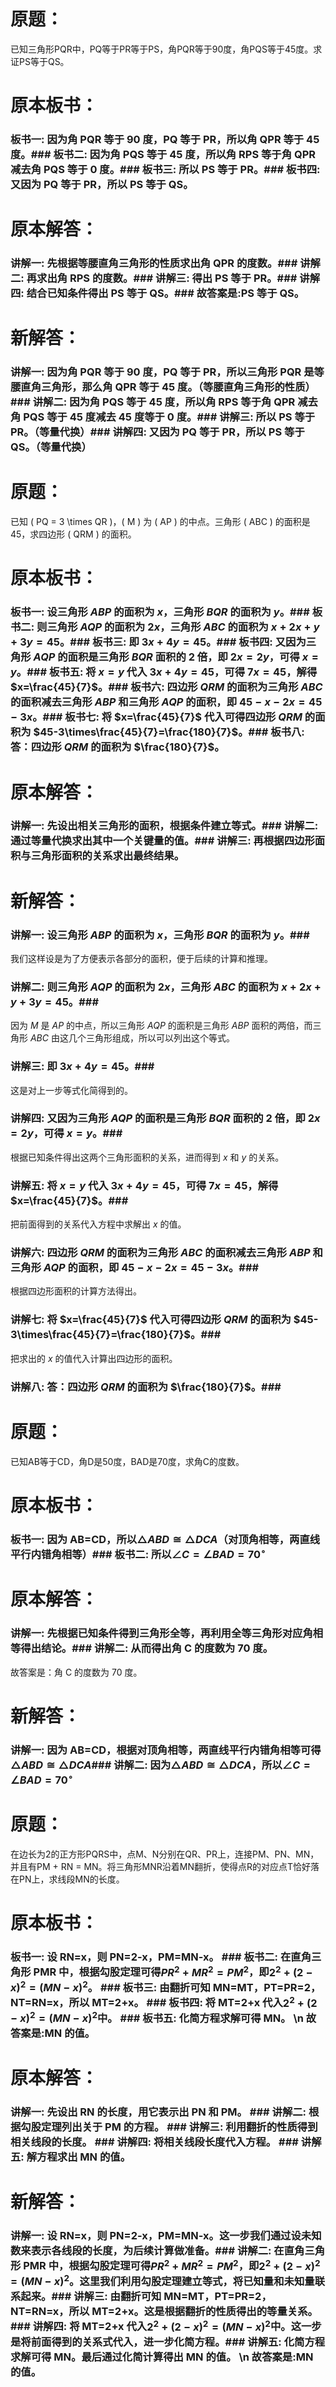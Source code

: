 # 原题：
已知三角形PQR中，PQ等于PR等于PS，角PQR等于90度，角PQS等于45度。求证PS等于QS。

# 原本板书：
### 板书一: 因为角 PQR 等于 90 度，PQ 等于 PR，所以角 QPR 等于 45 度。### 板书二: 因为角 PQS 等于 45 度，所以角 RPS 等于角 QPR 减去角 PQS 等于 0 度。### 板书三: 所以 PS 等于 PR。### 板书四: 又因为 PQ 等于 PR，所以 PS 等于 QS。

# 原本解答：
### 讲解一: 先根据等腰直角三角形的性质求出角 QPR 的度数。### 讲解二: 再求出角 RPS 的度数。### 讲解三: 得出 PS 等于 PR。### 讲解四: 结合已知条件得出 PS 等于 QS。### 故答案是:PS 等于 QS。

# 新解答：
### 讲解一: 因为角 PQR 等于 90 度，PQ 等于 PR，所以三角形 PQR 是等腰直角三角形，那么角 QPR 等于 45 度。（等腰直角三角形的性质）### 讲解二: 因为角 PQS 等于 45 度，所以角 RPS 等于角 QPR 减去角 PQS 等于 45 度减去 45 度等于 0 度。### 讲解三: 所以 PS 等于 PR。（等量代换）### 讲解四: 又因为 PQ 等于 PR，所以 PS 等于 QS。（等量代换）

# 原题：
已知 \( PQ = 3 \times QR \)，\( M \) 为 \( AP \) 的中点。三角形 \( ABC \) 的面积是 45，求四边形 \( QRM \) 的面积。

# 原本板书：
### 板书一: 设三角形 $ABP$ 的面积为 $x$，三角形 $BQR$ 的面积为 $y$。### 板书二: 则三角形 $AQP$ 的面积为 $2x$，三角形 $ABC$ 的面积为 $x+2x+y+3y=45$。### 板书三: 即 $3x+4y=45$。### 板书四: 又因为三角形 $AQP$ 的面积是三角形 $BQR$ 面积的 $2$ 倍，即 $2x=2y$，可得 $x=y$。### 板书五: 将 $x=y$ 代入 $3x+4y=45$，可得 $7x=45$，解得 $x=\frac{45}{7}$。### 板书六: 四边形 $QRM$ 的面积为三角形 $ABC$ 的面积减去三角形 $ABP$ 和三角形 $AQP$ 的面积，即 $45-x-2x=45-3x$。### 板书七: 将 $x=\frac{45}{7}$ 代入可得四边形 $QRM$ 的面积为 $45-3\times\frac{45}{7}=\frac{180}{7}$。### 板书八: 答：四边形 $QRM$ 的面积为 $\frac{180}{7}$。

# 原本解答：
### 讲解一: 先设出相关三角形的面积，根据条件建立等式。### 讲解二: 通过等量代换求出其中一个关键量的值。### 讲解三: 再根据四边形面积与三角形面积的关系求出最终结果。

# 新解答：
### 讲解一: 设三角形 $ABP$ 的面积为 $x$，三角形 $BQR$ 的面积为 $y$。### 
我们这样设是为了方便表示各部分的面积，便于后续的计算和推理。
### 讲解二: 则三角形 $AQP$ 的面积为 $2x$，三角形 $ABC$ 的面积为 $x+2x+y+3y=45$。### 
因为 $M$ 是 $AP$ 的中点，所以三角形 $AQP$ 的面积是三角形 $ABP$ 面积的两倍，而三角形 $ABC$ 由这几个三角形组成，所以可以列出这个等式。
### 讲解三: 即 $3x+4y=45$。### 
这是对上一步等式化简得到的。
### 讲解四: 又因为三角形 $AQP$ 的面积是三角形 $BQR$ 面积的 $2$ 倍，即 $2x=2y$，可得 $x=y$。### 
根据已知条件得出这两个三角形面积的关系，进而得到 $x$ 和 $y$ 的关系。
### 讲解五: 将 $x=y$ 代入 $3x+4y=45$，可得 $7x=45$，解得 $x=\frac{45}{7}$。### 
把前面得到的关系代入方程中求解出 $x$ 的值。
### 讲解六: 四边形 $QRM$ 的面积为三角形 $ABC$ 的面积减去三角形 $ABP$ 和三角形 $AQP$ 的面积，即 $45-x-2x=45-3x$。### 
根据四边形面积的计算方法得出。
### 讲解七: 将 $x=\frac{45}{7}$ 代入可得四边形 $QRM$ 的面积为 $45-3\times\frac{45}{7}=\frac{180}{7}$。### 
把求出的 $x$ 的值代入计算出四边形的面积。
### 讲解八: 答：四边形 $QRM$ 的面积为 $\frac{180}{7}$。### 

# 原题：
已知AB等于CD，角D是50度，BAD是70度，求角C的度数。

# 原本板书：
### 板书一: 因为 AB=CD，所以$\triangle ABD \cong \triangle DCA$（对顶角相等，两直线平行内错角相等）### 板书二: 所以$\angle C=\angle BAD=70^{\circ}$

# 原本解答：
### 讲解一: 先根据已知条件得到三角形全等，再利用全等三角形对应角相等得出结论。### 讲解二: 从而得出角 C 的度数为 70 度。
故答案是：角 C 的度数为 70 度。

# 新解答：
### 讲解一: 因为 AB=CD，根据对顶角相等，两直线平行内错角相等可得$\triangle ABD \cong \triangle DCA$### 讲解二: 因为$\triangle ABD \cong \triangle DCA$，所以$\angle C=\angle BAD=70^{\circ}$

# 原题：
在边长为2的正方形PQRS中，点M、N分别在QR、PR上，连接PM、PN、MN，并且有PM + RN = MN。将三角形MNR沿着MN翻折，使得点R的对应点T恰好落在PN上，求线段MN的长度。

# 原本板书：
### 板书一: 设 RN=x，则 PN=2-x，PM=MN-x。 ### 板书二: 在直角三角形 PMR 中，根据勾股定理可得$PR^2+MR^2=PM^2$，即$2^2+(2-x)^2=(MN-x)^2$。 ### 板书三: 由翻折可知 MN=MT，PT=PR=2，NT=RN=x，所以 MT=2+x。 ### 板书四: 将 MT=2+x 代入$2^2+(2-x)^2=(MN-x)^2$中。 ### 板书五: 化简方程求解可得 MN。  \n 故答案是:MN 的值。 

# 原本解答：
### 讲解一: 先设出 RN 的长度，用它表示出 PN 和 PM。 ### 讲解二: 根据勾股定理列出关于 PM 的方程。 ### 讲解三: 利用翻折的性质得到相关线段的长度。 ### 讲解四: 将相关线段长度代入方程。 ### 讲解五: 解方程求出 MN 的值。

# 新解答：
### 讲解一: 设 RN=x，则 PN=2-x，PM=MN-x。这一步我们通过设未知数来表示各线段的长度，为后续计算做准备。### 讲解二: 在直角三角形 PMR 中，根据勾股定理可得$PR^2+MR^2=PM^2$，即$2^2+(2-x)^2=(MN-x)^2$。这里我们利用勾股定理建立等式，将已知量和未知量联系起来。### 讲解三: 由翻折可知 MN=MT，PT=PR=2，NT=RN=x，所以 MT=2+x。这是根据翻折的性质得出的等量关系。### 讲解四: 将 MT=2+x 代入$2^2+(2-x)^2=(MN-x)^2$中。这一步是将前面得到的关系式代入，进一步化简方程。### 讲解五: 化简方程求解可得 MN。最后通过化简计算得出 MN 的值。  \n 故答案是:MN 的值。 

